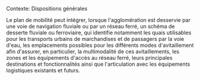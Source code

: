 Contexte: Dispositions générales

Le plan de mobilité peut intégrer, lorsque l'agglomération est desservie par une voie de navigation fluviale ou par un réseau ferré, un schéma de desserte fluviale ou ferroviaire, qui identifie notamment les quais utilisables pour les transports urbains de marchandises et de passagers par la voie d'eau, les emplacements possibles pour les différents modes d'avitaillement afin d'assurer, en particulier, la multimodalité de ces avitaillements, les zones et les équipements d'accès au réseau ferré, leurs principales destinations et fonctionnalités ainsi que l'articulation avec les équipements logistiques existants et futurs.